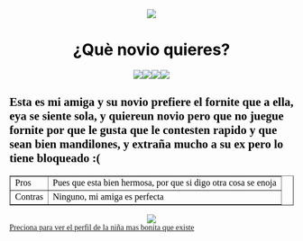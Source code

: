 <body background="C:\Users\CONTINGENCIA\Documents\Plantillas personalizadas de Office\images.jpg" text="black"  face="Latin"><center><img src="C:\Users\CONTINGENCIA\Documents\Plantillas personalizadas de Office\101643253_2536748183254008_1019318502391021568_n.png"></center>
<center><h1>¿Què novio quieres?</h1></center>

<center><img src="C:\Users\CONTINGENCIA\Documents\Plantillas personalizadas de Office\porque.png"><img src="C:\Users\CONTINGENCIA\Documents\Plantillas personalizadas de Office\despues.png"><img src="C:\Users\CONTINGENCIA\Documents\Plantillas personalizadas de Office\mañana.png"><img src="C:\Users\CONTINGENCIA\Documents\Plantillas personalizadas de Office\final.png"></center>
 
<h2><font color="black" face="verdana">Esta es mi amiga y su novio prefiere el fornite que a ella, eya se siente sola, y quiereun novio pero que no juegue fornite por que le gusta que le contesten rapido y que sean bien mandilones, y extraña mucho a su ex pero lo tiene bloqueado :( </h2> 
<center><table border="1">
<tr>
<td><font face="verdana"> Pros </td>
<td><font face="verdana"> Pues que esta bien hermosa, por que si digo otra cosa se enoja</td>
</tr>
<tr>
<td>Contras</td>
<td>Ninguno, mi amiga es perfecta</td>
</tr> 
</table></center>
<center><img src="C:\Users\CONTINGENCIA\Documents\Plantillas personalizadas de Office\555444333.jpg"> </center>
<a href="https://www.facebook.com/fany.poncecornejo/">Preciona para ver el perfil de la niña mas bonita que existe</a> 

 




</body>
</html>  
